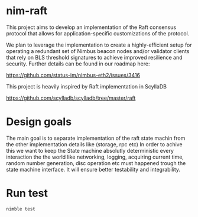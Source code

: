 # nim-raft

This project aims to develop an implementation of the Raft consensus protocol that allows for application-specific customizations of the protocol.

We plan to leverage the implementation to create a highly-efficient setup for operating a redundant set of Nimbus beacon nodes and/or validator clients that rely on BLS threshold signatures to achieve improved resilience and security. Further details can be found in our roadmap here:

https://github.com/status-im/nimbus-eth2/issues/3416

This project is heavily inspired by Raft implementation in ScyllaDB 

https://github.com/scylladb/scylladb/tree/master/raft

# Design goals

The main goal is to separate implementation of the raft state machin from the other implementation details like (storage, rpc etc)
In order to achive this we want to keep the State machine absolutly deterministic every interaction the the world like 
networking, logging, acquiring current time, random number generation, disc operation etc must happened trough the state machine interface.
It will ensure better testability and integrability.


# Run test

`nimble test`
